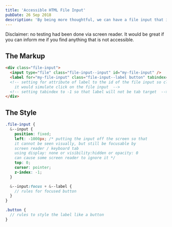 ```yaml
---
title: 'Accessible HTML File Input'
pubDate: 26 Sep 2018
description: 'By being more thoughtful, we can have a file input that is beautiful but still accessible.'
---
```


Disclaimer: no testing had been done via screen reader. It would be great if you can inform me if you find anything that is not accessible.

## The Markup

```html
<div class="file-input">
  <input type="file" class="file-input--input" id="my-file-input" />
  <label for="my-file-input" class="file-input--label button" tabindex="-1">Upload</label>
  <!-- setting for attribute of label to the id of the file input so clicking
    it would simulate click on the file input  -->
  <!-- setting tabindex to -1 so that label will not be tab target  -->
</div>
```

## The Style

```scss
.file-input {
  &--input {
    position: fixed;
    left: -1000px; /* putting the input off the screen so that
    it cannot be seen visually, but still be focusable by
    screen reader / keyboard tab
    using display: none or visibility:hidden or opacity: 0
    can cause some screen reader to ignore it */
    top: 0;
    cursor: pointer;
    z-index: -1;
  }

  &--input:focus + &--label {
    // rules for focused button
  }
}

.button {
  // rules to style the label like a button
}
```
